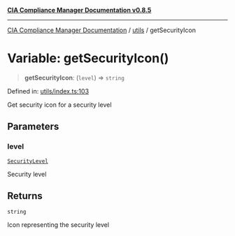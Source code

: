 [**CIA Compliance Manager Documentation v0.8.5**](../../README.md)

***

[CIA Compliance Manager Documentation](../../modules.md) / [utils](../README.md) / getSecurityIcon

# Variable: getSecurityIcon()

> **getSecurityIcon**: (`level`) => `string`

Defined in: [utils/index.ts:103](https://github.com/Hack23/cia-compliance-manager/blob/b7c3bc9644fb5b9d82b5b184ba290206da25104b/src/utils/index.ts#L103)

Get security icon for a security level

## Parameters

### level

[`SecurityLevel`](../../index/type-aliases/SecurityLevel.md)

Security level

## Returns

`string`

Icon representing the security level
